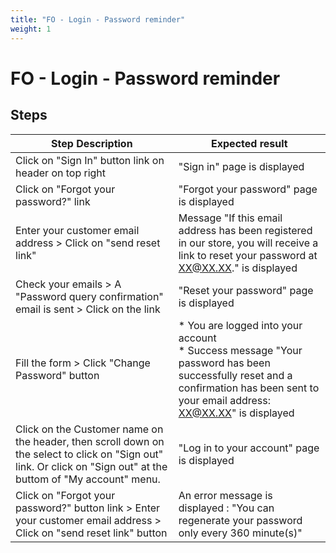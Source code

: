 ```yaml
---
title: "FO - Login - Password reminder"
weight: 1
---
```


# FO - Login - Password reminder
## Steps
| Step Description | Expected result |
| ----- | ----- |
| Click on "Sign In" button link on header on top right | "Sign in" page is displayed |
| Click on "Forgot your password?" link | "Forgot your password" page is displayed |
| Enter your customer email address > Click on "send reset link" | Message "If this email address has been registered in our store, you will receive a link to reset your password at  XX@XX.XX." is displayed |
| Check your emails > A "Password query confirmation" email is sent > Click on the link | "Reset your password" page is displayed |
| Fill the form > Click "Change Password" button | * You are logged into your account<br> * Success message "Your password has been successfully reset and a confirmation has been sent to your email address: XX@XX.XX" is displayed |
| Click on the Customer name on the header, then scroll down on the select to click on "Sign out" link. Or click on "Sign out" at the buttom of "My account" menu. | "Log in to your account" page is displayed |
| Click on "Forgot your password?" button link > Enter your customer email address > Click on "send reset link" button | An error message is displayed : "You can regenerate your password only every 360 minute(s)" |
